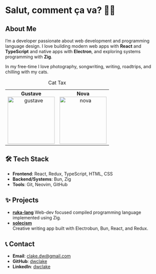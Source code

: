 # Salut, comment ça va? 🙋‍♂️

## About Me

I’m a developer passionate about web development and programming language design. I love building modern web apps with **React** and **TypeScript** and native apps with **Electron**, and exploring systems programming with **Zig**.

In my free-time I love photography, songwriting, writing, roadtrips, and chilling with my cats.

<table>
  <caption>Cat Tax</caption>
  <tr>
    <td align="center">
      <strong>Gustave</strong><br>
      <img src="./images/gustave.png" alt="gustave" width="150" height="150"/>
    </td>
    <td align="center">
      <strong>Nova</strong><br>
      <img src="./images/nova.png" alt="nova" width="150" height="150"/>
    </td>
  </tr>
</table>

## 🛠 Tech Stack

- **Frontend**: React, Redux, TypeScript, HTML, CSS
- **Backend/Systems**: Bun, Zig
- **Tools**: Git, Neovim, GitHub

## ✨ Projects

- **[ruka-lang](https://github.com/ruka-lang)** 
  Web-dev focused compiled programming language implemented using Zig.
- **[solecism](https://github.com/dwclake/solecism.app)**  
  Creative writing app built with Electrobun, Bun, React, and Redux.

## 📞 Contact

- **Email**: clake.dw@gmail.com
- **GitHub**: [dwclake](https://github.com/dwclake)
- **LinkedIn**: [dwclake](https://www.linkedin.com/in/dwclake/)
